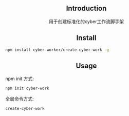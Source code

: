 <h2 align="center">Introduction</h2>
<div align="center">用于创建标准化的cyber工作流脚手架</div>
<h2 align="center">Install</h2>

```bash
npm install cyber-worker/create-cyber-work -g
```

<h2 align="center">Usage</h2>

npm init 方式:
```bash
npm init cyber-work
```

全局命令方式:
```bash
create-cyber-work
```
